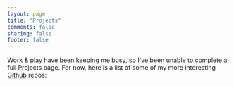 ```yaml
---
layout: page
title: "Projects"
comments: false
sharing: false
footer: false
---
```

<div class="line">
  <div class="cat"><a href="http://github.com/brousalis"></a></div>
  <p>Work &amp; play have been keeping me busy, so I've been unable to complete a full Projects page. For now, here is a list of some of my more interesting <a href="http://github.com/brousalis">Github</a> repos:</p>
</div>

<div class="line projects">
  <div class="github-widget" data-repo="brousalis/dotfiles"></div>
  <div class="github-widget" data-repo="brousalis/jekyll-category-list"></div>
  <div class="github-widget" data-repo="brousalis/tilde"></div>
  <div class="github-widget" data-repo="brousalis/tic-tac-toe"></div>
  <div class="github-widget" data-repo="brousalis/four-in-a-row"></div>
  <div class="github-widget" data-repo="brousalis/random-equation"></div>
  <div class="github-widget" data-repo="brousalis/neversnooze"></div>
</div>
<script src="{{ root_url }}/javascripts/jquery.js"></script>
<script src="{{ root_url }}/javascripts/github.js"></script>

